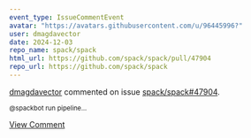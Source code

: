 ```yaml
---
event_type: IssueCommentEvent
avatar: "https://avatars.githubusercontent.com/u/96445996?"
user: dmagdavector
date: 2024-12-03
repo_name: spack/spack
html_url: https://github.com/spack/spack/pull/47904
repo_url: https://github.com/spack/spack
---
```


<a href='https://github.com/dmagdavector' target='_blank'>dmagdavector</a> commented on issue <a href='https://github.com/spack/spack/pull/47904' target='_blank'>spack/spack#47904</a>.

<small>@spackbot run pipeline...</small>

<a href='https://github.com/spack/spack/pull/47904' target='_blank'>View Comment</a>